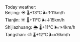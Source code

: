 Today weather:  
Beijing: ☀️   🌡️+13°C 🌬️↑11km/h  
Tianjin: ☀️   🌡️+11°C 🌬️↓15km/h  
Shijiazhuang: 🌦   🌡️+11°C 🌬️↘4km/h  
Tangshan: ⛅️  🌡️+12°C 🌬️↙6km/h  
